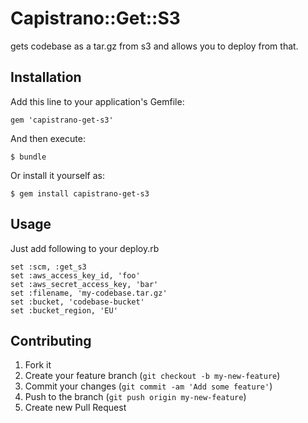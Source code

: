 # Capistrano::Get::S3

gets codebase as a tar.gz from s3 and allows you to deploy from that.

## Installation

Add this line to your application's Gemfile:

    gem 'capistrano-get-s3'

And then execute:

    $ bundle

Or install it yourself as:

    $ gem install capistrano-get-s3

## Usage

Just add following to your deploy.rb
```
set :scm, :get_s3
set :aws_access_key_id, 'foo'
set :aws_secret_access_key, 'bar'
set :filename, 'my-codebase.tar.gz'
set :bucket, 'codebase-bucket'
set :bucket_region, 'EU'
```

## Contributing

1. Fork it
2. Create your feature branch (`git checkout -b my-new-feature`)
3. Commit your changes (`git commit -am 'Add some feature'`)
4. Push to the branch (`git push origin my-new-feature`)
5. Create new Pull Request
